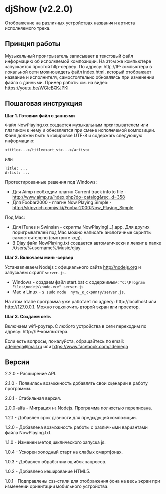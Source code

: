 # djShow (v2.2.0)

Отображение на различных устройствах названия и артиста исполняемого трека.

## Принцип работы

Музыкальный проигрыватель записывает в текстовый файл информацию об исполняемой композиции. На этом же компьютере запускается простой http-сервер. По адресу: http://IP-компьютера в локальной сети можно видеть файл index.html, который отображает название и исполнителя, самостоятельно обновляясь при изменении файла с данными. Пример работы см. на видео: https://youtu.be/WGIcBXKJPKI


## Пошаговая инструкция

**Шаг 1. Готовим файл с данными**

Файл NowPlaying.txt создается музыкальным проигрывателем или плагином к нему и обновляется при смене исполняемой композиции. Файл должен быть в кодировке UTF-8 и содержать следующую информацию:

    <title>...</title><artist>...</artist>
или

    Title: ...
    Artist: ...

Протестированные решения под Windows:
- Для Aimp необходим плагин Current track info to file - http://www.aimp.ru/index.php?do=catalog&rec_id=358
- Для Foobar2000 - плагин Now Playing Simple - http://skipyrich.com/wiki/Foobar2000:Now_Playing_Simple

Под Mac:
- Для iTunes и Swinsian - скрипты NowPlaying[...].app. Для других поригрывателей под Mac можно написать аналогичные скрипты самостоятельно (смотрите код).
- В Djay файл NowPlaying.txt создается автоматически и лежит в папке /Users/%username%/Music/djay

**Шаг 2. Включаем мини-сервер**

Устанавливаем Nodejs с официального сайта http://nodejs.org и запускаем скрипт `server.js`.
- Windows - создаем файл start.bat с содержимым: `"C:\Program Files\nodejs\node.exe" server.js`
- Mac и Linux - `$ sudo node  путь_к_скрипту/server.js`.

На этом этапе программа уже работает по адресу: http://localhost или http://127.0.0.1. Можно подключить второй экран или проектор.

**Шаг 3. Создаем сеть**

Включаем wifi-роутер. С любого устройства в сети переходим по адресу: http://IP-компьютера.

Если есть вопросы, пожалуйста, обращайтесь по email: adeinega@mail.ru или https://www.facebook.com/adeinega


## Версии

2.2.0 - Расширение API.

2.1.0 - Появилась возможность добавлять свои сценарии в работу программы.

2.0.1 - Стабильная версия.

2.0.0-alfa - Миграция на Nodejs. Программа полностью переписана.

1.2.1 - Добавлен срок давности для предыдущей композиции.

1.2.0 - Добавлена возможность работы с различными вариантами файла NowPlaying.txt.

1.1.0 - Изменен метод циклического запуска js.

1.0.4 - Ускорен холодный старт на слабых смартфонах.

1.0.3 - Добавлен обработчик ошибок запросов.

1.0.2 - Добавлено кеширование HTML5.

1.0.1 - Подправлены css-стили для отображения фона на весь экран при изменении ориентации мобильного устройства.